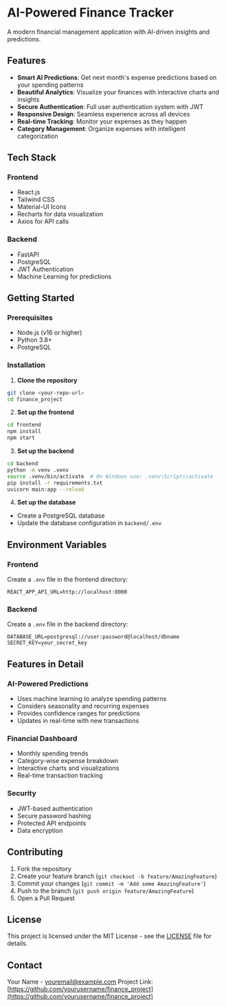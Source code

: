 # AI-Powered Finance Tracker

A modern financial management application with AI-driven insights and predictions.

## Features

- **Smart AI Predictions**: Get next month's expense predictions based on your spending patterns
- **Beautiful Analytics**: Visualize your finances with interactive charts and insights
- **Secure Authentication**: Full user authentication system with JWT
- **Responsive Design**: Seamless experience across all devices
- **Real-time Tracking**: Monitor your expenses as they happen
- **Category Management**: Organize expenses with intelligent categorization

## Tech Stack

### Frontend
- React.js
- Tailwind CSS
- Material-UI Icons
- Recharts for data visualization
- Axios for API calls

### Backend
- FastAPI
- PostgreSQL
- JWT Authentication
- Machine Learning for predictions

## Getting Started

### Prerequisites
- Node.js (v16 or higher)
- Python 3.8+
- PostgreSQL

### Installation

1. **Clone the repository**

```bash
git clone <your-repo-url>
cd finance_project
```

2. **Set up the frontend**
```bash
cd frontend
npm install
npm start
```

3. **Set up the backend**
```bash
cd backend
python -m venv .venv
source .venv/bin/activate  # On Windows use: .venv\Scripts\activate
pip install -r requirements.txt
uvicorn main:app --reload
```

4. **Set up the database**
- Create a PostgreSQL database
- Update the database configuration in `backend/.env`

## Environment Variables

### Frontend
Create a `.env` file in the frontend directory:
```
REACT_APP_API_URL=http://localhost:8000
```

### Backend
Create a `.env` file in the backend directory:
```
DATABASE_URL=postgresql://user:password@localhost/dbname
SECRET_KEY=your_secret_key
```

## Features in Detail

### AI-Powered Predictions
- Uses machine learning to analyze spending patterns
- Considers seasonality and recurring expenses
- Provides confidence ranges for predictions
- Updates in real-time with new transactions

### Financial Dashboard
- Monthly spending trends
- Category-wise expense breakdown
- Interactive charts and visualizations
- Real-time transaction tracking

### Security
- JWT-based authentication
- Secure password hashing
- Protected API endpoints
- Data encryption

## Contributing

1. Fork the repository
2. Create your feature branch (`git checkout -b feature/AmazingFeature`)
3. Commit your changes (`git commit -m 'Add some AmazingFeature'`)
4. Push to the branch (`git push origin feature/AmazingFeature`)
5. Open a Pull Request

## License

This project is licensed under the MIT License - see the [LICENSE](LICENSE) file for details.

## Contact

Your Name - youremail@example.com
Project Link: [https://github.com/yourusername/finance_project](https://github.com/yourusername/finance_project)